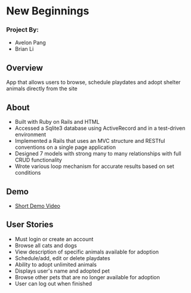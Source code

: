 # New Beginnings  
### Project By:
- Avelon Pang
- Brian Li

## Overview
App that allows users to browse, schedule playdates and adopt shelter animals directly from the site

## About 
- Built with Ruby on Rails and HTML
- Accessed a Sqlite3 database using ActiveRecord and in a test-driven environment 
- Implemented a Rails that uses an MVC structure and RESTful conventions on a single page application
- Designed 7 models with strong many to many relationships with full CRUD functionality 
- Wrote various loop mechanism for accurate results based on set conditions

## Demo

- [Short Demo Video](https://www.youtube.com/watch?v=TLob88lna8w&list=PLFqQfEnCEJVce2riSm-OIBbySpzLQzCrD&index=3)

## User Stories
- Must login or create an account
- Browse all cats and dogs
- View description of specific animals available for adoption
- Schedule/add, edit or delete playdates
- Ability to adopt unlimited animals
- Displays user's name and adopted pet
- Browse other pets that are no longer available for adoption
- User can log out when finished 
